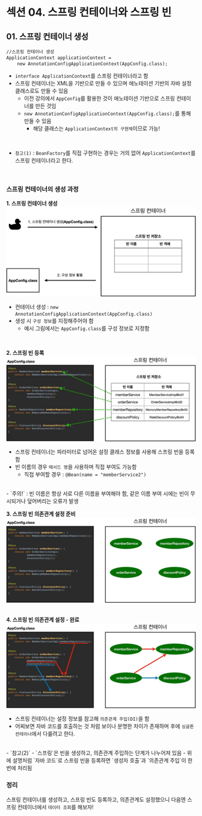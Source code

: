 # 섹션 04. 스프링 컨테이너와 스프링 빈
## 01. 스프링 컨테이너 생성
```
//스프링 컨테이너 생성
ApplicationContext applicationContext =
    new AnnotationConfigApplicationContext(AppConfig.class);
```
- `interface ApplicationContext`를 스프링 컨테이너라고 함
- 스프링 컨테이너는 XML을 기반으로 만들 수 있으며 애노테이션 기반의 자바 설정 클래스로도 만들 수 있음
  - 이전 강의에서 `AppConfig`를 활용한 것이 애노테이션 기반으로 스프링 컨테이너를 만든 것임
  - `new AnnotationConfigApplicationContext(AppConfig.class);`를 통해 만들 수 있음
    - 해당 클래스는 `ApplicationContext의 구현체`이므로 가능!  
<br/>

- `참고(1)` : `BeanFactory`를 직접 구현하는 경우는 거의 없어 `ApplicationContext`를 스프링 컨테이너라고 한다.  
<br/>

### 스프링 컨테이너의 생성 과정
__1. 스프링 컨테이너 생성__
![img.jpg](img.jpg)
- 컨테이너 생성 : `new AnnotationConfigApplicationContext(AppConfig.class)`
- 생성 시 `구성 정보`를 지정해주어야 함
  - 예시 그림에서는 `AppConfig.class`를 구성 정보로 지정함  
<br/>

__2. 스프링 빈 등록__
![img_1.jpg](img_1.jpg)
- 스프링 컨테이너는 파라미터로 넘어온 설정 클래스 정보를 사용해 스프링 빈을 등록함
- 빈 이름의 경우 `메서드 명`을 사용하며 직접 부여도 가능함
  - 직접 부여할 경우 : `@Bean(name = "memberService2")`  
<br/>
- `주의!` : 빈 이름은 항상 서로 다른 이름을 부여해야 함, 같은 이름 부여 시에는 빈이 무시되거나 덮어버리는 오류가 발생  
<br/>

__3. 스프링 빈 의존관계 설정 준비__
![img_2.jpg](img_2.jpg)  
<br/>

__4. 스프링 빈 의존관계 설정 - 완료__
![img_3.jpg](img_3.jpg)
- 스프링 컨테이너는 설정 정보를 참고해 `의존관계 주입(DI)`을 함
- 어찌보면 자바 코드를 호출하는 것 처럼 보이나 분명한 차이가 존재하며 후에 `싱글톤 컨테이너`에서 다룰려고 한다.  
<br/>
- `참고(2)`
  - `스프링`은 빈을 생성하고, 의존관계 주입하는 단계가 나누어져 있음
  - 위에 설명처럼 `자바 코드`로 스프링 빈을 등록하면 `생성자 호출`과 `의존관계 주입`이 한 번에 처리됨  
<br/>

### 정리
스프링 컨테이너를 생성하고, 스프링 빈도 등록하고, 의존관계도 설정했으니 다음엔 스프링 컨테이너에서 `데이터 조회`를 해보자!
